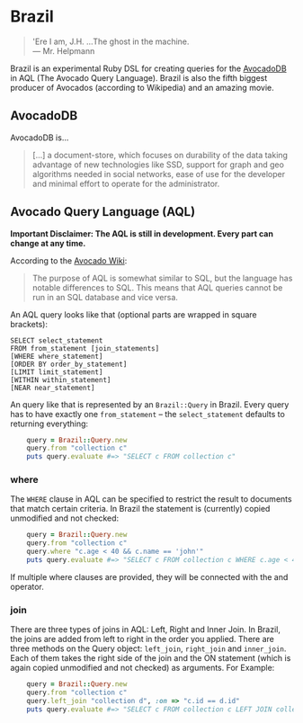 # Brazil

> 'Ere I am, J.H. ...The ghost in the machine.   
  &mdash; Mr. Helpmann

Brazil is an experimental Ruby DSL for creating queries for the [AvocadoDB](https://github.com/triAGENS/AvocadoDB) in AQL (The Avocado Query Language). Brazil is also the fifth biggest producer of Avocados (according to Wikipedia) and an amazing movie.

## AvocadoDB

AvocadoDB is...

> [...] a document-store, which focuses on durability of the data taking advantage of new technologies like SSD, support for graph and geo algorithms needed in social networks, ease of use for the developer and minimal effort to operate for the administrator.

## Avocado Query Language (AQL)

**Important Disclaimer: The AQL is still in development. Every part can change at any time.**

According to the [Avocado Wiki](https://github.com/triAGENS/AvocadoDB/wiki/AQL):

> The purpose of AQL is somewhat similar to SQL, but the language has notable differences to SQL. This means that AQL queries cannot be run in an SQL database and vice versa.

An AQL query looks like that (optional parts are wrapped in square brackets):

    SELECT select_statement
    FROM from_statement [join_statements]
    [WHERE where_statement]
    [ORDER BY order_by_statement]
    [LIMIT limit_statement]
    [WITHIN within_statement]
    [NEAR near_statement]

An query like that is represented by an `Brazil::Query` in Brazil. Every query has to have exactly one `from_statement` – the `select_statement` defaults to returning everything:

```ruby
    query = Brazil::Query.new 
    query.from "collection c"
    puts query.evaluate #=> "SELECT c FROM collection c"
```

### where

The `WHERE` clause in AQL can be specified to restrict the result to documents that match certain criteria. In Brazil the statement is (currently) copied unmodified and not checked:

```ruby
    query = Brazil::Query.new 
    query.from "collection c"
	query.where "c.age < 40 && c.name == 'john'"
    puts query.evaluate #=> "SELECT c FROM collection c WHERE c.age < 40 && c.name == 'john'"
```

If multiple where clauses are provided, they will be connected with the and operator.

### join

There are three types of joins in AQL: Left, Right and Inner Join. In Brazil, the joins are added from left to right in the order you applied. There are three methods on the Query object: `left_join`, `right_join` and `inner_join`. Each of them takes the right side of the join and the ON statement (which is again copied unmodified and not checked) as arguments. For Example:

```ruby
    query = Brazil::Query.new 
    query.from "collection c"
	query.left_join "collection d", :on => "c.id == d.id"
    puts query.evaluate #=> "SELECT c FROM collection c LEFT JOIN collection d ON (c.id == d.id)"
```
